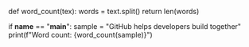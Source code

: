 def word_count(tex):
    words = text.split()
    return len(words)

if __name__ == "__main__":
    sample = "GitHub helps developers build together"
    print(f"Word count: {word_count(sample)}")
